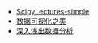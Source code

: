 - [ScipyLectures-simple](https://pan.baidu.com/s/1OjX4Gc0aJsY44caAJ9gH6Q)
- [数据可视化之美](https://pan.baidu.com/s/1k0OtNXRow9qK5H2HqJ94Mw)
- [深入浅出数据分析](https://pan.baidu.com/s/15JETjWSkJrmXfMS_2RtEBw)